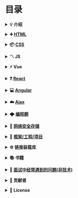 # 目录

<b><details><summary>💡 介绍</summary></b>

1、本仓库是面向 <b>web 前端开发者</b> 准备面试使用；知识在于积累，切勿刷题作面霸！

2、建议阅读

- [写给前端面试者](https://github.com/amfe/article/issues/5)

🙏 仓库将持续更新，如有内容错误或改进意见，欢迎 issue 或 pr。本仓库遵循 CC BY-NC-SA 4.0 协议，转载请注明出处。

</details>

<b><details><summary>➕ [HTML](./content/HTML.md)</summary></b>

</details>

<b><details><summary>📦 [CSS](./content/CSS.md)</summary></b>

</details>

<b><details><summary>〽️ JS</summary></b>

- [js](./content/js/js.md)
- [prototype 原型](./content/js/prototype.md)
- [es6](./content/js/es6.md)
- [jquery](./content/js/jquery.md)
- [node](./content/js/node.md)

</details>

<b><details><summary>⚡️ Vue</summary></b>

- [vue-cli](./content/vue/vue-cli.md)
- [vue.js](./content/vue/vue.md)
- [vue-router](./content/vue/vue-router.md)
- [vuex](./content/vue/vuex.md)
- [api 请求](./content/vue/api.md)
- [MVVM 设计模式](./content/vue/MVVM.md)


</details>

<b><details><summary>❓ [React](./content/React.md)</summary></b>

</details>

<b><details><summary>💻 [Angular](./content/Angular.md)</summary></b>

</details>

<b><details><summary>☁️ [Ajax](./content/Ajax.md)</summary></b>

</details>

<b><details><summary>🌩 [编程题](./content/Program.md)</summary></b>

</details>

<b><details><summary>💾 [网络安全存储](./content/NetworkSecurity.md)</summary></b>

</details>

<b><details><summary>📏 [框架/工程/项目](./content/Project.md)</summary></b>

</details>

<b><details><summary>⚙️ 链接装载库</summary></b>

</details>

<b><details><summary>📚 书籍</summary></b>

</details>

<b><details><summary>🔱 [面试中经常遇到的问题(非技术)](./content/Question.md)</summary></b>

</details>

<b><details><summary>👬 贡献者</summary></b>

[qiilee](https://blog.csdn.net/qq_34543438/article/category/6943844)<br/>

</details>

<b><details><summary>📜 License</summary></b>

本仓库遵循 CC BY-NC-SA 4.0（署名 - 非商业性使用） 协议，转载请注明出处。

[![CC BY-NC-SA 4.0](https://i.creativecommons.org/l/by-nc-sa/4.0/88x31.png)](LICENSE)

</details>
